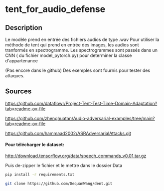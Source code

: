 # tent_for_audio_defense


## Description

Le modèle prend en entrée des fichiers audios de type .wav
Pour utiliser la méthode de tent qui prend en entrée des images, les audios sont tranformés en spectrogramme. Les spectrogrammes sont passés dans un CNN ( du fichier model_pytorch.py) pour determiner la classe d'appartenance

(Pas encore dans le github) Des exemples sont fournis pour tester des attaques.


## Sources
https://github.com/dataflowr/Project-Tent-Test-Time-Domain-Adaptation?tab=readme-ov-file

https://github.com/zhenghuatan/Audio-adversarial-examples/tree/main?tab=readme-ov-file

https://github.com/hammaad2002/ASRAdversarialAttacks.git


#### Pour télécharger le dataset:
http://download.tensorflow.org/data/speech_commands_v0.01.tar.gz

Puis de-zipper le fichier et le mettre dans le dossier Data



```bash
pip install -r requirements.txt
```

```bash
git clone https://github.com/DequanWang/dent.git
```